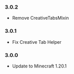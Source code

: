 ### 3.0.2

- Remove CreativeTabsMixin

### 3.0.1

- Fix Creative Tab Helper

### 3.0.0

- Update to Minecraft 1.20.1